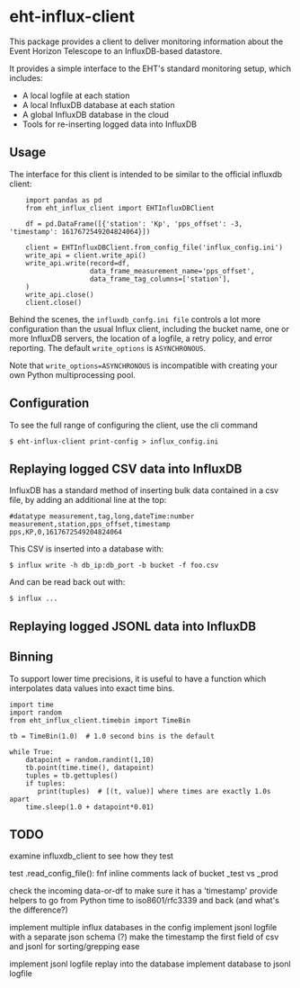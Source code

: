 # eht-influx-client

This package provides a client to deliver monitoring information about
the Event Horizon Telescope to an InfluxDB-based datastore.

It provides a simple interface to the EHT's standard monitoring setup, which includes:

* A local logfile at each station
* A local InfluxDB database at each station
* A global InfluxDB database in the cloud
* Tools for re-inserting logged data into InfluxDB

## Usage

The interface for this client is intended to be similar to the official influxdb client:

```
    import pandas as pd
    from eht_influx_client import EHTInfluxDBClient

    df = pd.DataFrame([{'station': 'Kp', 'pps_offset': -3, 'timestamp': 1617672549204824064}])

    client = EHTInfluxDBClient.from_config_file('influx_config.ini')
    write_api = client.write_api()
    write_api.write(record=df,
                    data_frame_measurement_name='pps_offset',
                    data_frame_tag_columns=['station'],
    )
    write_api.close()
    client.close()
```

Behind the scenes, the `influxdb_confg.ini file` controls a lot more configuration
than the usual Influx client, including the bucket name, one or more InfluxDB servers, the
location of a logfile, a retry policy, and error reporting. The default `write_options`
is `ASYNCHRONOUS`.

Note that `write_options=ASYNCHRONOUS` is incompatible with creating
your own Python multiprocessing pool.

## Configuration

To see the full range of configuring the client, use the cli command

`$ eht-influx-client print-config > influx_config.ini`

## Replaying logged CSV data into InfluxDB

InfluxDB has a standard method of inserting bulk data contained in a csv file, by adding
an additional line at the top:

```
#datatype measurement,tag,long,dateTime:number
measurement,station,pps_offset,timestamp
pps,KP,0,1617672549204824064
```

This CSV is inserted into a database with:

`$ influx write -h db_ip:db_port -b bucket -f foo.csv`

And can be read back out with:

`$ influx ...`

## Replaying logged JSONL data into InfluxDB

## Binning

To support lower time precisions, it is useful to have a function
which interpolates data values into exact time bins.

```
import time
import random
from eht_influx_client.timebin import TimeBin

tb = TimeBin(1.0)  # 1.0 second bins is the default

while True:
    datapoint = random.randint(1,10)
    tb.point(time.time(), datapoint)
    tuples = tb.gettuples()
    if tuples:
       print(tuples)  # [(t, value)] where times are exactly 1.0s apart
    time.sleep(1.0 + datapoint*0.01)
```

## TODO

examine influxdb_client to see how they test

test .read_config_file():
fnf
inline comments
lack of bucket
_test vs _prod

check the incoming data-or-df to make sure it has a 'timestamp'
provide helpers to go from Python time to iso8601/rfc3339 and back (and what's the difference?)

implement multiple influx databases in the config
implement jsonl logfile with a separate json schema (?)
make the timestamp the first field of csv and jsonl for sorting/grepping ease

implement jsonl logfile replay into the database
implement database to jsonl logfile
